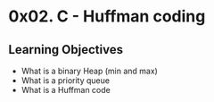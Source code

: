 # 0x02. C - Huffman coding

## Learning Objectives
* What is a binary Heap (min and max)
* What is a priority queue
* What is a Huffman code

